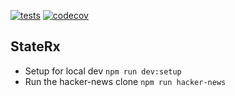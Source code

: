 [![tests](https://img.shields.io/github/workflow/status/jamesmfriedman/staterx/StateRx%20Unit%20Tests)](https://github.com/jamesmfriedman/staterx/)
[![codecov](https://codecov.io/gh/jamesmfriedman/staterx/branch/master/graph/badge.svg)](https://codecov.io/gh/jamesmfriedman/staterx)

StateRx
-------

- Setup for local dev `npm run dev:setup`
- Run the hacker-news clone `npm run hacker-news`

